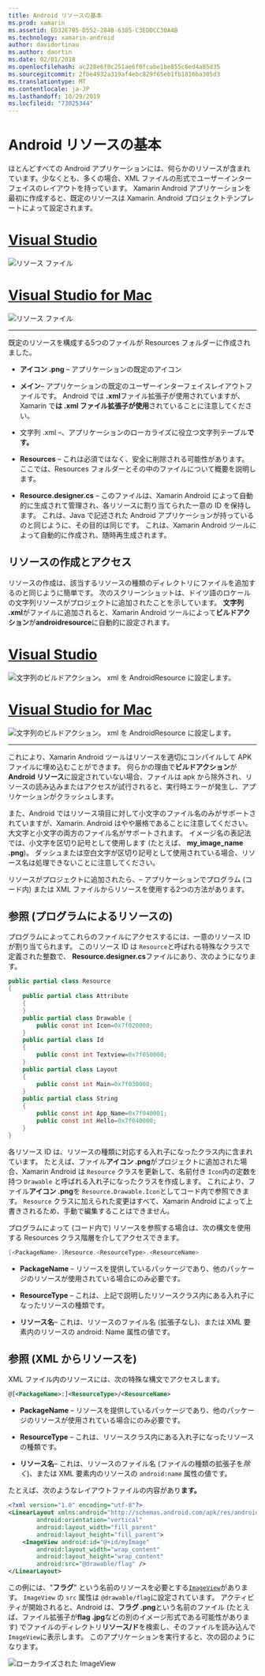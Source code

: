 ```yaml
---
title: Android リソースの基本
ms.prod: xamarin
ms.assetid: ED32E7B5-D552-284B-6385-C3EDDCC30A4B
ms.technology: xamarin-android
author: davidortinau
ms.author: daortin
ms.date: 02/01/2018
ms.openlocfilehash: ac228e6f0c251ae6f0fcabe1be855c6ed4a85d35
ms.sourcegitcommit: 2fbe4932a319af4ebc829f65eb1fb1816ba305d3
ms.translationtype: MT
ms.contentlocale: ja-JP
ms.lasthandoff: 10/29/2019
ms.locfileid: "73025344"
---
```

# <a name="android-resource-basics"></a>Android リソースの基本

ほとんどすべての Android アプリケーションには、何らかのリソースが含まれています。少なくとも、多くの場合、XML ファイルの形式でユーザーインターフェイスのレイアウトを持っています。 Xamarin Android アプリケーションを最初に作成すると、既定のリソースは Xamarin. Android プロジェクトテンプレートによって設定されます。

# <a name="visual-studiotabwindows"></a>[Visual Studio](#tab/windows)

![リソース ファイル](android-resource-basics-images/01-resource-files-vs.png)

# <a name="visual-studio-for-mactabmacos"></a>[Visual Studio for Mac](#tab/macos)

![リソース ファイル](android-resource-basics-images/01-resource-files-xs.png)

-----

既定のリソースを構成する5つのファイルが Resources フォルダーに作成されました。

- **アイコン .png** &ndash; アプリケーションの既定のアイコン

- **メイン**&ndash; アプリケーションの既定のユーザーインターフェイスレイアウトファイルです。 Android では **.xml**ファイル拡張子が使用されていますが、Xamarin で**は .xml ファイル拡張子が使用**されていることに注意してください。

- 文字列 .xml &ndash;、アプリケーションのローカライズに役立つ文字列テーブル**です。**

- **Resources** &ndash; これは必須ではなく、安全に削除される可能性があります。 ここでは、Resources フォルダーとその中のファイルについて概要を説明します。

- **Resource.designer.cs** &ndash; このファイルは、Xamarin Android によって自動的に生成されて管理され、各リソースに割り当てられた一意の ID を保持します。 これは、Java で記述された Android アプリケーションが持っているのと同じように、その目的は同じです。 これは、Xamarin Android ツールによって自動的に作成され、随時再生成されます。

## <a name="creating-and-accessing-resources"></a>リソースの作成とアクセス

リソースの作成は、該当するリソースの種類のディレクトリにファイルを追加するのと同じように簡単です。 次のスクリーンショットは、ドイツ語のロケールの文字列リソースがプロジェクトに追加されたことを示しています。 **文字列 .xml**がファイルに追加されると、Xamarin Android ツールによって**ビルドアクション**が**androidresource**に自動的に設定されます。

# <a name="visual-studiotabwindows"></a>[Visual Studio](#tab/windows)

![文字列のビルドアクション。 xml を AndroidResource に設定します。](android-resource-basics-images/02-build-action-vs.png)

# <a name="visual-studio-for-mactabmacos"></a>[Visual Studio for Mac](#tab/macos)

![文字列のビルドアクション。 xml を AndroidResource に設定します。](android-resource-basics-images/02-build-action-xs.png)

-----

これにより、Xamarin Android ツールはリソースを適切にコンパイルして APK ファイルに埋め込むことができます。 何らかの理由で**ビルドアクション**が**Android リソース**に設定されていない場合、ファイルは apk から除外され、リソースの読み込みまたはアクセスが試行されると、実行時エラーが発生し、アプリケーションがクラッシュします。

また、Android ではリソース項目に対して小文字のファイル名のみがサポートされていますが、Xamarin. Android はやや厳格であることに注意してください。大文字と小文字の両方のファイル名がサポートされます。 イメージ名の表記法では、小文字を区切り記号として使用します (たとえば、 **my\_image\_name .png**)。 ダッシュまたは空白文字が区切り記号として使用されている場合、リソース名は処理できないことに注意してください。

リソースがプロジェクトに追加されたら、&ndash; アプリケーションでプログラム (コード内) または XML ファイルからリソースを使用する2つの方法があります。

## <a name="referencing-resources-programmatically"></a>参照 (プログラムによるリソースの)

プログラムによってこれらのファイルにアクセスするには、一意のリソース ID が割り当てられます。 このリソース ID は `Resource`と呼ばれる特殊なクラスで定義された整数で、 **Resource.designer.cs**ファイルにあり、次のようになります。

```csharp
public partial class Resource
{
    public partial class Attribute
    {
    }
    public partial class Drawable {
        public const int Icon=0x7f020000;
    }
    public partial class Id
    {
        public const int Textview=0x7f050000;
    }
    public partial class Layout
    {
        public const int Main=0x7f030000;
    }
    public partial class String
    {
        public const int App_Name=0x7f040001;
        public const int Hello=0x7f040000;
    }
}
```

各リソース ID は、リソースの種類に対応する入れ子になったクラス内に含まれています。 たとえば、ファイル**アイコン .png**がプロジェクトに追加された場合、Xamarin Android は `Resource` クラスを更新して、名前付き `Icon`内の定数を持つ `Drawable` と呼ばれる入れ子になったクラスを作成します。
これにより、ファイル**アイコン .png**を `Resource.Drawable.Icon`としてコード内で参照できます。 `Resource` クラスに加えられた変更はすべて、Xamarin Android によって上書きされるため、手動で編集することはできません。

プログラムによって (コード内で) リソースを参照する場合は、次の構文を使用する Resources クラス階層を介してアクセスできます。

```csharp
[<PackageName>.]Resource.<ResourceType>.<ResourceName>
```

- **PackageName** &ndash; リソースを提供しているパッケージであり、他のパッケージのリソースが使用されている場合にのみ必要です。

- **ResourceType** &ndash; これは、上記で説明したリソースクラス内にある入れ子になったリソースの種類です。

- **リソース名**&ndash; これは、リソースのファイル名 (拡張子なし)、または XML 要素内のリソースの android: Name 属性の値です。

## <a name="referencing-resources-from-xml"></a>参照 (XML からリソースを)

XML ファイル内のリソースには、次の特殊な構文でアクセスします。

```xml
@[<PackageName>:]<ResourceType>/<ResourceName>
```

- **PackageName** &ndash; リソースを提供しているパッケージであり、他のパッケージのリソースが使用されている場合にのみ必要です。

- **ResourceType** &ndash; これは、リソースクラス内にある入れ子になったリソースの種類です。

- **リソース名**&ndash; これは、リソースのファイル名 (ファイルの種類の拡張子を*除く*)、または XML 要素内のリソースの `android:name` 属性の値です。

たとえば、次のようなレイアウトファイルの内容があり**ます。**

```xml
<?xml version="1.0" encoding="utf-8"?>
<LinearLayout xmlns:android="http://schemas.android.com/apk/res/android"
        android:orientation="vertical"
        android:layout_width="fill_parent"
        android:layout_height="fill_parent">
    <ImageView android:id="@+id/myImage"
        android:layout_width="wrap_content"
        android:layout_height="wrap_content"
        android:src="@drawable/flag" />
</LinearLayout>
```

この例には、"**フラグ**" という名前のリソースを必要とする[`ImageView`](https://github.com/xamarin/recipes/tree/master/Recipes/android/controls/imageview)があります。 `ImageView` の `src` 属性は `@drawable/flag`に設定されています。 アクティビティが開始されると、Android は、**フラグ .png**という名前のファイル (たとえば、ファイル拡張子が**flag .jpg**などの別のイメージ形式である可能性があります) でファイルのディレクトリ**リソース/ド**を検索し、そのファイルを読み込んで `ImageView`に表示します。
このアプリケーションを実行すると、次の図のようになります。

![ローカライズされた ImageView](android-resource-basics-images/03-localized-screenshot.png)
